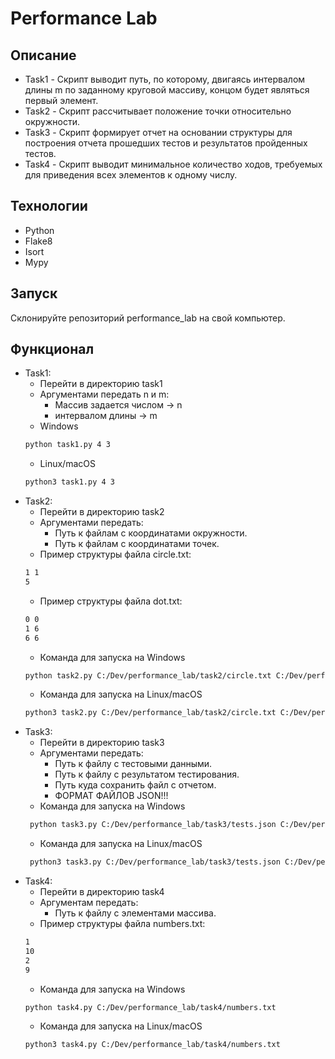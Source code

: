 # Performance Lab

## Описание
- Task1 - Скрипт выводит путь, по которому, двигаясь интервалом длины
m по заданному круговой массиву, концом будет являться первый элемент.
- Task2 - Скрипт рассчитывает положение точки относительно
окружности.
- Task3 - Скрипт формирует отчет  на основании структуры для построения отчета прошедших
тестов и результатов пройденных тестов.
- Task4 - Скрипт выводит минимальное количество ходов, требуемых для
приведения всех элементов к одному числу.


## Технологии
- Python
- Flake8
- Isort
- Mypy

## Запуск
Склонируйте репозиторий performance_lab на свой компьютер.
## Функционал
- Task1:
  - Перейти в директорию task1
  - Аргументами передать n и m:
    - Массив задается числом -> n
    - интервалом длины -> m
  - Windows
   ```bash
   python task1.py 4 3
   ```
   - Linux/macOS
   ```bash
   python3 task1.py 4 3
   ```
- Task2:
  - Перейти в директорию task2
  - Аргументами передать:
    - Путь к файлам с координатами окружности.
    - Путь к файлам с координатами точек.
  - Пример структуры файлa circle.txt:
   ```bash
   1 1
   5
   ```
  - Пример структуры файлa dot.txt:
   ```bash
   0 0
   1 6
   6 6
   ```
  - Команда для запуска на Windows
   ```bash
   python task2.py C:/Dev/performance_lab/task2/circle.txt C:/Dev/performance_lab/task2/dot.txt
   ```
   - Команда для запуска на Linux/macOS
   ```bash
   python3 task2.py C:/Dev/performance_lab/task2/circle.txt C:/Dev/performance_lab/task2/dot.txt
   ```
- Task3:
  - Перейти в директорию task3
  - Аргументами передать:
    - Путь к файлу с тестовыми данными.
    - Путь к файлу с результатом тестирования.
    - Путь куда сохранить файл с отчетом.
    - ФОРМАТ ФАЙЛОВ JSON!!!
  - Команда для запуска на Windows
   ```bash
    python task3.py C:/Dev/performance_lab/task3/tests.json C:/Dev/performance_lab/task3/values.json C:/Dev/performance_lab/task3/report.json
   ```
   - Команда для запуска на Linux/macOS
   ```bash
    python3 task3.py C:/Dev/performance_lab/task3/tests.json C:/Dev/performance_lab/task3/values.json C:/Dev/performance_lab/task3/report.json
   ```
- Task4:
  - Перейти в директорию task4
  - Аргументам передать:
    - Путь к файлу с элементами массива.
  - Пример структуры файлa numbers.txt:
   ```bash
   1
   10
   2
   9
   ```
  - Команда для запуска на Windows
   ```bash
   python task4.py C:/Dev/performance_lab/task4/numbers.txt
   ```
   - Команда для запуска на Linux/macOS
   ```bash
   python3 task4.py C:/Dev/performance_lab/task4/numbers.txt
   ```
